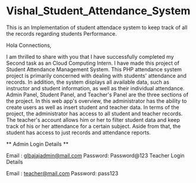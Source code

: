 # Vishal_Student_Attendance_System
This is an Implementation of student attendace system to keep track of all the records regarding students Performance.

Hola Connections,

I am thrilled to share with you that I have successfully completed my Second task as an Cloud Computing Intern. 
I have made this project of Student Attendance Management System. 
This PHP attendance system project is primarily concerned with dealing with students' attendance and records. 
In addition, the system displays all available data, such as instructor and student information, as well as their individual attendance. 
Admin Panel, Student Panel, and Teacher's Panel are the three sections of the project. 
In this web app's overview, the administrator has the ability to create users as well as insert student and teacher data. 
In terms of the project, the administrator has access to all student and teacher records. 
The teacher's account allows him or her to filter student data and keep track of his or her attendance for a certain subject. 
Aside from that, the student has access to just records and attendance reports.

** Admin Login Details **

Email : glbajajadmin@mail.com
Password: Password@123
Teacher Login Details

Email : teacher@mail.com
Password: pass123
